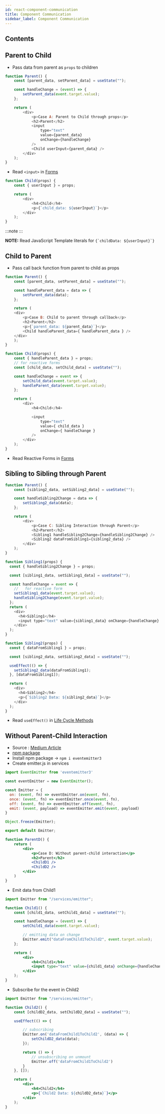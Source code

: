 ```yaml
---
id: react-component-communication
title: Component Communication
sidebar_label: Component Communication
---
```


## Contents<!-- omit in toc -->

## Parent to Child

- Pass data from parent as ```props``` to children

```js title="Parent.js"
function Parent() {
    const [parent_data, setParent_data] = useState("");

    const handleChange = (event) => {
        setParent_data(event.target.value);
    };

    return (
        <div>
            <p>Case A: Parent to Child through props</p>
            <h2>Parent</h2>
            <input
                type="text"
                value={parent_data}
                onChange={handleChange}
            />
            <Child userInput={parent_data} />
        </div>
    );
}
```

- Read ```<input>``` in [Forms](react-forms)

```js title="Child.js"
function Child(props) {
    const { userInput } = props;

    return (
        <div>
            <h4>Child</h4>
            <p>{`child_data: ${userInput}`}</p>
        </div>
    );
}
```

:::note
:::

**NOTE:** Read JavaScript Template literals for ```{`childData: ${userInput}`}```

## Child to Parent

- Pass call back function from parent to child as props

```js title="Parent.js"
function Parent() {
    const [parent_data, setParent_data] = useState("");

    const handleParent_data = data => {
        setParent_data(data);
    };

    return (
    <div>
        <p>Case B: Child to parent through callback</p>
        <h2>Parent</h2>
        <p>{`parent_data: ${parent_data}`}</p>
        <Child handleParent_data={ handleParent_data } />
    </div>
    );
}
```

```js title="Child.js"
function Child(props) {
    const { handleParent_data } = props;
    // for reactive forms
    const [child_data, setChild_data] = useState("");

    const handleChange = event => {
        setChild_data(event.target.value);
        handleParent_data(event.target.value);
    };

    return (
        <div>
            <h4>Child</h4>

            <input
                type="text"
                value={ child_data }
                onChange={ handleChange }
            />
        </div>
    );
}
```

- Read Reactive Forms in [Forms](react-forms)

## Sibling to Sibling through Parent

```js title="Parent.js"
function Parent() {
    const [sibling2_data, setSibling2_data] = useState("");

    const handleSibling2Change = data => {
        setSibling2_data(data);
    };

    return (
        <div>
            <p>Case C: Sibling Interaction through Parent</p>
            <h2>Parent</h2>
            <Sibling1 handleSibling2Change={handleSibling2Change} />
            <Sibling2 dataFromSibling1={sibling2_data} />
        </div>
    );
}
```

```js title="Sibling1.js"
function Sibling1(props) {
  const { handleSibling2Change } = props;

  const [sibling1_data, setSibling1_data] = useState("");

  const handleChange = event => {
    //   for reactive form
    setSibling1_data(event.target.value);
    handleSibling2Change(event.target.value);
  };
  return (
    <div>
      <h4>Sibling1</h4>
      <input type="text" value={sibling1_data} onChange={handleChange} />
    </div>
  );
}
```

```js title="Sibling2.js"
function Sibling2(props) {
  const { dataFromSibling1 } = props;

  const [sibling2_data, setSibling2_data] = useState("");

  useEffect(() => {
    setSibling2_data(dataFromSibling1);
  }, [dataFromSibling1]);

  return (
    <div>
      <h4>Sibling2</h4>
      <p>{`Sibling2 Data: ${sibling2_data}`}</p>
    </div>
  );
}
```

- Read ```useEffect()``` in [Life Cycle Methods](react-life-cycle)

## Without Parent-Child Interaction

- Source : [Medium Article](https://medium.com/@krzakmarek88/eventemitter-instead-of-lifting-state-up-f5f105054a5
)
- [npm package](https://www.npmjs.com/package/eventemitter3
)
- Install npm package &rarr; ```npm i eventemitter3```
- Create emitter.js in services

```js title="services/emitter.js"
import EventEmitter from 'eventemitter3'

const eventEmitter = new EventEmitter();

const Emitter = {
  on: (event, fn) => eventEmitter.on(event, fn),
  once: (event, fn) => eventEmitter.once(event, fn),
  off: (event, fn) => eventEmitter.off(event, fn),
  emit: (event, payload) => eventEmitter.emit(event, payload)
}

Object.freeze(Emitter);

export default Emitter;
```

```jsx title="Parent.js"
function ParentD() {
    return (
        <div>
            <p>Case D: Without parent-child interaction</p>
            <h2>Parent</h2>
            <ChildD1 />
            <ChildD2 />
        </div>
    )
}
```

- Emit data from Child1

```jsx title="Child1.js"
import Emitter from "/services/emitter";

function Child1() {
    const [child1_data, setChild1_data] = useState("");

    const handleChange = (event) => {
        setChild1_data(event.target.value);

        // emitting data on change
        Emitter.emit("dataFromChild1ToChild2", event.target.value);
    };

    return (
        <div>
            <h4>Child1</h4>
            <input type="text" value={child1_data} onChange={handleChange} />
        </div>
    );
}
```

- Subscribe for the event in Child2

```jsx title="Child2.js"
import Emitter from "/services/emitter";

function Child2() {
    const [childD2_data, setChildD2_data] = useState("");

    useEffect(() => {

        // subscribing
        Emitter.on('dataFromChild1ToChild2', (data) => {
            setChildD2_data(data);
        });

        return () => {
            // unsubscribing on unmount
            Emitter.off('dataFromChild1ToChild2')
        }
    }, []);

    return (
        <div>
            <h4>Child2</h4>
            <p>{`Child2 Data: ${childD2_data}`}</p>
        </div>
    );
}
```
